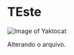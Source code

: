 # TEste

![Image of Yaktocat](https://octodex.github.com/images/yaktocat.png)





Alterando o arquivo.
